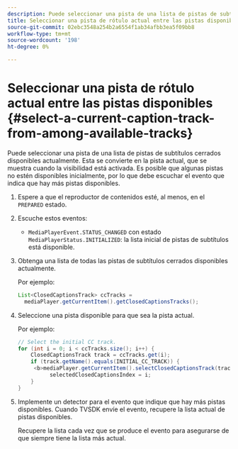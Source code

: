 ```yaml
---
description: Puede seleccionar una pista de una lista de pistas de subtítulos cerrados disponibles actualmente. Esta se convierte en la pista actual, que se muestra cuando la visibilidad está activada. Es posible que algunas pistas no estén disponibles inicialmente, por lo que debe escuchar el evento que indica que hay más pistas disponibles.
title: Seleccionar una pista de rótulo actual entre las pistas disponibles
source-git-commit: 02ebc3548a254b2a6554f1ab34afbb3ea5f09bb8
workflow-type: tm+mt
source-wordcount: '198'
ht-degree: 0%

---
```


# Seleccionar una pista de rótulo actual entre las pistas disponibles {#select-a-current-caption-track-from-among-available-tracks}

Puede seleccionar una pista de una lista de pistas de subtítulos cerrados disponibles actualmente. Esta se convierte en la pista actual, que se muestra cuando la visibilidad está activada. Es posible que algunas pistas no estén disponibles inicialmente, por lo que debe escuchar el evento que indica que hay más pistas disponibles.

1. Espere a que el reproductor de contenidos esté, al menos, en el `PREPARED` estado.
1. Escuche estos eventos:

   * `MediaPlayerEvent.STATUS_CHANGED` con estado `MediaPlayerStatus.INITIALIZED`: la lista inicial de pistas de subtítulos está disponible.

1. Obtenga una lista de todas las pistas de subtítulos cerrados disponibles actualmente.

   Por ejemplo:

   ```java
   List<ClosedCaptionsTrack> ccTracks = 
     mediaPlayer.getCurrentItem().getClosedCaptionsTracks();
   ```

1. Seleccione una pista disponible para que sea la pista actual.

   Por ejemplo:

   ```java
   // Select the initial CC track. 
   for (int i = 0; i < ccTracks.size(); i++) { 
       ClosedCaptionsTrack track = ccTracks.get(i); 
       if (track.getName().equals(INITIAL_CC_TRACK)) {
        <b>mediaPlayer.getCurrentItem().selectClosedCaptionsTrack(track);</b> 
             selectedClosedCaptionsIndex = i; 
       } 
   }
   ```

1. Implemente un detector para el evento que indique que hay más pistas disponibles. Cuando TVSDK envíe el evento, recupere la lista actual de pistas disponibles.

   Recupere la lista cada vez que se produce el evento para asegurarse de que siempre tiene la lista más actual.

